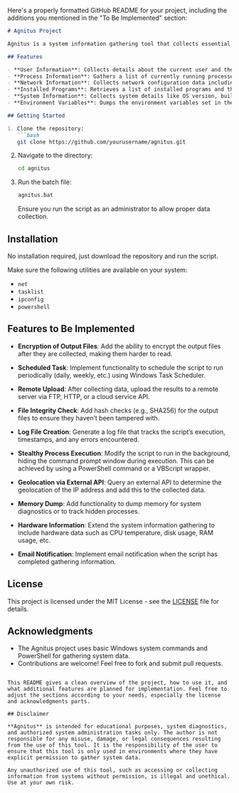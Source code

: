 Here's a properly formatted GitHub README for your project, including the additions you mentioned in the "To Be Implemented" section:

```markdown
# Agnitus Project

Agnitus is a system information gathering tool that collects essential data about a Windows machine, such as user information, system info, running processes, network data, and installed programs. The tool is designed to run in administrator mode and can gather a wide range of data useful for system audits, diagnostics, or monitoring purposes.

## Features

- **User Information**: Collects details about the current user and their environment.
- **Process Information**: Gathers a list of currently running processes.
- **Network Information**: Collects network configuration data including IP configuration and network adapters.
- **Installed Programs**: Retrieves a list of installed programs and their versions.
- **System Information**: Collects system details like OS version, build number, and architecture.
- **Environment Variables**: Dumps the environment variables set in the system.

## Getting Started

1. Clone the repository:
   ```bash
   git clone https://github.com/yourusername/agnitus.git
   ```
   
2. Navigate to the directory:
   ```bash
   cd agnitus
   ```

3. Run the batch file:
   ```bash
   agnitus.bat
   ```

   Ensure you run the script as an administrator to allow proper data collection.

## Installation

No installation required, just download the repository and run the script. 

Make sure the following utilities are available on your system:
- `net`
- `tasklist`
- `ipconfig`
- `powershell`

## Features to Be Implemented

- **Encryption of Output Files**: Add the ability to encrypt the output files after they are collected, making them harder to read.
  
- **Scheduled Task**: Implement functionality to schedule the script to run periodically (daily, weekly, etc.) using Windows Task Scheduler.

- **Remote Upload**: After collecting data, upload the results to a remote server via FTP, HTTP, or a cloud service API.

- **File Integrity Check**: Add hash checks (e.g., SHA256) for the output files to ensure they haven’t been tampered with.

- **Log File Creation**: Generate a log file that tracks the script’s execution, timestamps, and any errors encountered.

- **Stealthy Process Execution**: Modify the script to run in the background, hiding the command prompt window during execution. This can be achieved by using a PowerShell command or a VBScript wrapper.

- **Geolocation via External API**: Query an external API to determine the geolocation of the IP address and add this to the collected data.

- **Memory Dump**: Add functionality to dump memory for system diagnostics or to track hidden processes.

- **Hardware Information**: Extend the system information gathering to include hardware data such as CPU temperature, disk usage, RAM usage, etc.

- **Email Notification**: Implement email notification when the script has completed gathering information.

## License

This project is licensed under the MIT License - see the [LICENSE](LICENSE) file for details.

## Acknowledgments

- The Agnitus project uses basic Windows system commands and PowerShell for gathering system data.
- Contributions are welcome! Feel free to fork and submit pull requests.
```

This README gives a clean overview of the project, how to use it, and what additional features are planned for implementation. Feel free to adjust the sections according to your needs, especially the license and acknowledgments parts.

## Disclaimer

**Agnitus** is intended for educational purposes, system diagnostics, and authorized system administration tasks only. The author is not responsible for any misuse, damage, or legal consequences resulting from the use of this tool. It is the responsibility of the user to ensure that this tool is only used in environments where they have explicit permission to gather system data.

Any unauthorized use of this tool, such as accessing or collecting information from systems without permission, is illegal and unethical. Use at your own risk.
